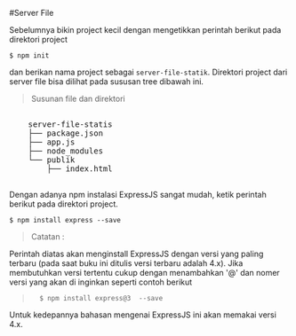#Server File

Sebelumnya bikin project kecil dengan mengetikkan perintah berikut pada direktori project

    $ npm init

dan berikan nama project sebagai `server-file-statik`. Direktori project dari server file bisa dilihat pada sususan tree dibawah ini.

> Susunan file dan direktori

<pre>

    server-file-statis
    ├── package.json
    ├── app.js
    ├── node_modules
    └── publik
        ├── index.html

</pre>


Dengan adanya npm instalasi ExpressJS sangat mudah, ketik perintah berikut pada direktori project.

    $ npm install express --save



> Catatan :
>
Perintah diatas akan menginstall ExpressJS dengan versi yang paling terbaru (pada saat buku ini ditulis versi terbaru adalah 4.x). Jika membutuhkan versi tertentu cukup dengan menambahkan '@' dan nomer versi yang akan di inginkan seperti contoh berikut

>       $ npm install express@3  --save


Untuk kedepannya bahasan mengenai ExpressJS ini akan memakai versi 4.x.

